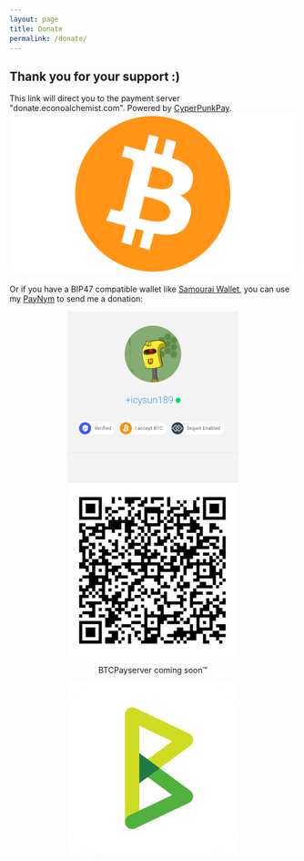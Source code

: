 ```yaml
---
layout: page
title: Donate
permalink: /donate/
---
```


## Thank you for your support :)
This link will direct you to the payment server "donate.econoalchemist.com". Powered by [CyperPunkPay](https://cypherpunkpay.org/).
[![Bitcoin](/assets/Bitcoin.png)](https://donate.econoalchemist.com/ "Bitcoin")

Or if you have a BIP47 compatible wallet like [Samourai Wallet](https://samouraiwallet.com/download), you can use my [PayNym](https://paynym.is/+icysun189) to send me a donation:

<p align="center">
<img src="/assets/PayNym2_1.png">
<img src="/assets/icysun189QRcode1.png">
 </p>

<p align="center">
BTCPayserver coming soon™
 </p>

<p align="center">
 <img width="300" height="300" src="/assets/BTCPayServerLogo.png">
</p>
